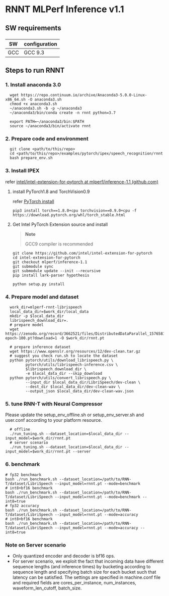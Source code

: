 # RNNT MLPerf Inference v1.1

## SW requirements
###
| SW |configuration |
|--|--|
| GCC | GCC 9.3 |

## Steps to run RNNT

### 1. Install anaconda 3.0
```
  wget https://repo.continuum.io/archive/Anaconda3-5.0.0-Linux-x86_64.sh -O anaconda3.sh
  chmod +x anaconda3.sh
  ~/anaconda3.sh -b -p ~/anaconda3
  ~/anaconda3/bin/conda create -n rnnt python=3.7

  export PATH=~/anaconda3/bin:$PATH
  source ~/anaconda3/bin/activate rnnt
```
### 2. Prepare code and environment
```
  git clone <path/to/this/repo>
  cd <path/to/this/repo>/examples/pytorch/ipex/speech_recognition/rnnt
  bash prepare_env.sh
```

### 3. Install IPEX
refer [intel/intel-extension-for-pytorch at mlperf/inference-1.1 (github.com)](https://github.com/intel/intel-extension-for-pytorch/tree/mlperf/inference-1.1)

1. install PyTorch1.8 and TorchVision0.9

   refer [PyTorch install](https://pytorch.org/get-started/locally/)
   ```shell position-relative
   pip3 install torch==1.8.0+cpu torchvision==0.9.0+cpu -f https://download.pytorch.org/whl/torch_stable.html
   ```
2. Get Intel PyTorch Extension source and install
    > **Note**
    >
    > GCC9 compiler is recommended
    >

   ```shell position-relative
   git clone https://github.com/intel/intel-extension-for-pytorch
   cd intel-extension-for-pytorch
   git checkout mlperf/inference-1.1
   git submodule sync
   git submodule update --init --recursive
   pip install lark-parser hypothesis

   python setup.py install
   ```

### 4. Prepare model and dataset
```
  work_dir=mlperf-rnnt-librispeech
  local_data_dir=$work_dir/local_data
  mkdir -p $local_data_dir
  librispeech_download_dir=.
  # prepare model
  wget https://zenodo.org/record/3662521/files/DistributedDataParallel_1576581068.9962234-epoch-100.pt?download=1 -O $work_dir/rnnt.pt

  # prepare inference dataset
  wget https://www.openslr.org/resources/12/dev-clean.tar.gz
  # suggest you check run.sh to locate the dataset
  python pytorch/utils/download_librispeech.py \
         pytorch/utils/librispeech-inference.csv \
         $librispeech_download_dir \
         -e $local_data_dir --skip_download
  python pytorch/utils/convert_librispeech.py \
         --input_dir $local_data_dir/LibriSpeech/dev-clean \
         --dest_dir $local_data_dir/dev-clean-wav \
         --output_json $local_data_dir/dev-clean-wav.json
```

### 5. tune RNN-T with Neural Compressor
  Please update the setup_env_offline.sh or setup_env_server.sh and user.conf according to your platform resource.
```
  # offline
  ./run_tuning.sh --dataset_location=$local_data_dir --input_model=$work_dir/rnnt.pt
  # server scenario
  ./run_tuning.sh --dataset_location=$local_data_dir --input_model=$work_dir/rnnt.pt --server
```

### 6. benchmark
```
# fp32 benchmark
bash ./run_benchmark.sh --dataset_location=/path/to/RNN-T/dataset/LibriSpeech --input_model=rnnt.pt --mode=benchmark
# int8+bf16 benchmark
bash ./run_benchmark.sh --dataset_location=/path/to/RNN-T/dataset/LibriSpeech --input_model=rnnt.pt --mode=benchmark --int8=true
# fp32 accuracy
bash ./run_benchmark.sh --dataset_location=/path/to/RNN-T/dataset/LibriSpeech --input_model=rnnt.pt --mode=accuracy
# int8+bf16 benchmark
bash ./run_benchmark.sh --dataset_location=/path/to/RNN-T/dataset/LibriSpeech --input_model=rnnt.pt --mode=accuracy --int8=true

```

### Note on Server scenario

* Only quantized encoder and decoder is bf16 ops. 
* For server scenario, we exploit the fact that incoming data have different sequence lengths (and inference times) by bucketing according to sequence length 
and specifying batch size for each bucket such that latency can be satisfied. The settings are specified in machine.conf file and required fields 
are cores_per_instance, num_instances, waveform_len_cutoff, batch_size.

